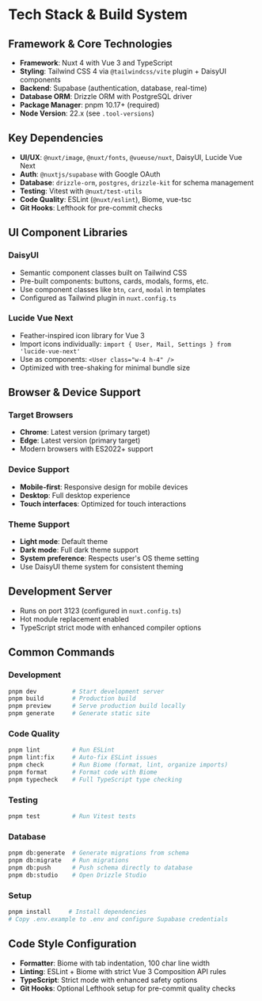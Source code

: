 # Tech Stack & Build System

## Framework & Core Technologies

- **Framework**: Nuxt 4 with Vue 3 and TypeScript
- **Styling**: Tailwind CSS 4 via `@tailwindcss/vite` plugin + DaisyUI components
- **Backend**: Supabase (authentication, database, real-time)
- **Database ORM**: Drizzle ORM with PostgreSQL driver
- **Package Manager**: pnpm 10.17+ (required)
- **Node Version**: 22.x (see `.tool-versions`)

## Key Dependencies

- **UI/UX**: `@nuxt/image`, `@nuxt/fonts`, `@vueuse/nuxt`, DaisyUI, Lucide Vue Next
- **Auth**: `@nuxtjs/supabase` with Google OAuth
- **Database**: `drizzle-orm`, `postgres`, `drizzle-kit` for schema management
- **Testing**: Vitest with `@nuxt/test-utils`
- **Code Quality**: ESLint (`@nuxt/eslint`), Biome, vue-tsc
- **Git Hooks**: Lefthook for pre-commit checks

## UI Component Libraries

### DaisyUI

- Semantic component classes built on Tailwind CSS
- Pre-built components: buttons, cards, modals, forms, etc.
- Use component classes like `btn`, `card`, `modal` in templates
- Configured as Tailwind plugin in `nuxt.config.ts`

### Lucide Vue Next

- Feather-inspired icon library for Vue 3
- Import icons individually: `import { User, Mail, Settings } from 'lucide-vue-next'`
- Use as components: `<User class="w-4 h-4" />`
- Optimized with tree-shaking for minimal bundle size

## Browser & Device Support

### Target Browsers

- **Chrome**: Latest version (primary target)
- **Edge**: Latest version (primary target)
- Modern browsers with ES2022+ support

### Device Support

- **Mobile-first**: Responsive design for mobile devices
- **Desktop**: Full desktop experience
- **Touch interfaces**: Optimized for touch interactions

### Theme Support

- **Light mode**: Default theme
- **Dark mode**: Full dark theme support
- **System preference**: Respects user's OS theme setting
- Use DaisyUI theme system for consistent theming

## Development Server

- Runs on port 3123 (configured in `nuxt.config.ts`)
- Hot module replacement enabled
- TypeScript strict mode with enhanced compiler options

## Common Commands

### Development

```bash
pnpm dev          # Start development server
pnpm build        # Production build
pnpm preview      # Serve production build locally
pnpm generate     # Generate static site
```

### Code Quality

```bash
pnpm lint         # Run ESLint
pnpm lint:fix     # Auto-fix ESLint issues
pnpm check        # Run Biome (format, lint, organize imports)
pnpm format       # Format code with Biome
pnpm typecheck    # Full TypeScript type checking
```

### Testing

```bash
pnpm test         # Run Vitest tests
```

### Database

```bash
pnpm db:generate  # Generate migrations from schema
pnpm db:migrate   # Run migrations
pnpm db:push      # Push schema directly to database
pnpm db:studio    # Open Drizzle Studio
```

### Setup

```bash
pnpm install     # Install dependencies
# Copy .env.example to .env and configure Supabase credentials
```

## Code Style Configuration

- **Formatter**: Biome with tab indentation, 100 char line width
- **Linting**: ESLint + Biome with strict Vue 3 Composition API rules
- **TypeScript**: Strict mode with enhanced safety options
- **Git Hooks**: Optional Lefthook setup for pre-commit quality checks
